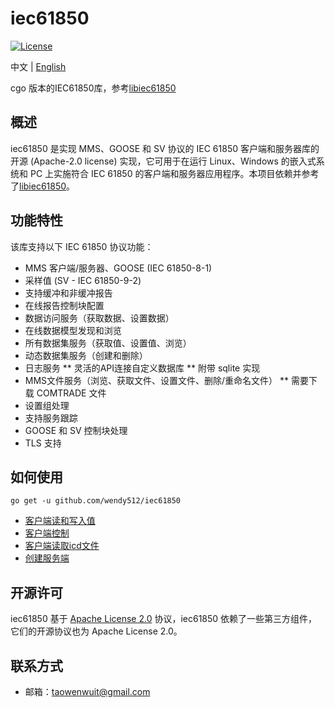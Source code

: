 # iec61850

[![License](https://img.shields.io/badge/license-Apache--2.0-green.svg)](https://www.apache.org/licenses/LICENSE-2.0.html)

中文 | [English](README.md)

cgo 版本的IEC61850库，参考[libiec61850](https://github.com/mz-automation/libiec61850)

## 概述
iec61850 是实现 MMS、GOOSE 和 SV 协议的 IEC 61850 客户端和服务器库的开源 (Apache-2.0 license) 实现，它可用于在运行 Linux、Windows 的嵌入式系统和 PC 上实施符合 IEC 61850 的客户端和服务器应用程序。本项目依赖并参考了[libiec61850](https://github.com/mz-automation/libiec61850)。

## 功能特性
该库支持以下 IEC 61850 协议功能：

* MMS 客户端/服务器、GOOSE (IEC 61850-8-1)
* 采样值 (SV - IEC 61850-9-2)
* 支持缓冲和非缓冲报告
* 在线报告控制块配置
* 数据访问服务（获取数据、设置数据）
* 在线数据模型发现和浏览
* 所有数据集服务（获取值、设置值、浏览）
* 动态数据集服务（创建和删除）
* 日志服务
  ** 灵活的API连接自定义数据库
  ** 附带 sqlite 实现
* MMS文件服务（浏览、获取文件、设置文件、删除/重命名文件）
  ** 需要下载 COMTRADE 文件
* 设置组处理
* 支持服务跟踪
* GOOSE 和 SV 控制块处理
* TLS 支持

## 如何使用
```shell  
go get -u github.com/wendy512/iec61850
``` 

- [客户端读和写入值](test/client_test.go)
- [客户端控制](test/client_control_test.go)
- [客户端读取icd文件](test/scl_test.go)
- [创建服务端](test/server_test.go)

## 开源许可
iec61850 基于 [Apache License 2.0](./LICENSE) 协议，iec61850 依赖了一些第三方组件，它们的开源协议也为 Apache License 2.0。

## 联系方式

- 邮箱：<taowenwuit@gmail.com>